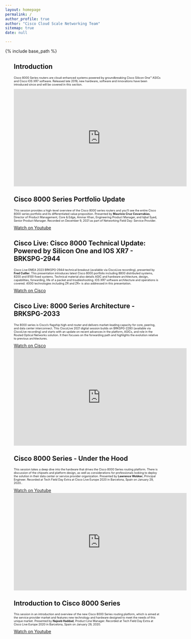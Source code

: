 ```yaml
---
layout: homepage
permalink: /
author_profile: true
author: "Cisco Cloud Scale Networking Team"
sitemap: true
date: null

---
```


{% include base_path %}

<!-- introduction -->
<div class="feature_wrapper">
    <div class="feature__item--center">
        <div class="archive__item" style="margin-left: 2em;">
        <div class="archive__item-body">
            <h2 class="archive_item-body">Introduction</h2>
            <div class="archive__item-excerpt" style="font-size: 0.65em;">
            <p>Cisco 8000 Series routers are cloud-enhanced systems powered by groundbreaking Cisco Silicon One™ ASICs and Cisco IOS XR7 software. Released late 2019, new hardware, software and innovations have been introduced since and will be covered in this section.</p>
            </div>
        </div>
    </div>
</div>

<!-- techfield  -->
<div class="feature_wrapper">
    <div class="feature__item--left">
        <div class="archive__item" style="margin-left: 2em;">
            <div class="archive__item-teaser center" style="display: block; margin-left: auto; margin-right: auto;">
                <iframe width="560" height="315" src="https://www.youtube.com/embed/qsWCNyPU_KQ" frameborder="0"
                allowfullscreen></iframe>
            </div>
        <div class="archive__item-body">
            <h2 class="archive__item-title"><a href="https://www.youtube.com/embed/qsWCNyPU_KQ" target="_blank"></a>
            Cisco 8000 Series Portfolio Update</h2>
            <div class="archive__item-excerpt" style="font-size: 0.65em;">
            <p>This session provides a high-level overview of the Cisco 8000 series routers and you'll see the entire Cisco 8000 series portfolio and its differentiated value proposition. Presented by <b>Mauricio Cruz Covarrubias</b>, Director of Product Management, Core & Edge, Ammar Khan, Engineering Product Manager, and Iqbal Syed, Senior Product Manager. Recorded on December 9, 2021 as part of Networking Field Day: Service Provider.</p>
            </div>
            <a href="https://www.youtube.com/embed/I4cF-VyzwpM" target="_blank"  class="btn btn--large">Watch on Youtube</a>
        </div>
    </div>
</div>

<!-- cisco live -->
<div class="feature_wrapper">
    <div class="feature__item--center">
        <div class="archive__item" style="margin-left: 2em;">
        <div class="archive__item-body">
            <h2 class="archive__item-title"><a href="https://www.ciscolive.com/on-demand/on-demand-library.html?search=cisco%208000#/session/1610554628039001Tso9" target="_blank"></a>
            Cisco Live: Cisco 8000 Technical Update: Powered by Silicon One and IOS XR7 - BRKSPG-2944</h2>
            <div class="archive__item-excerpt" style="font-size: 0.65em;">
            <p> Cisco Live EMEA 2023 BRKSPG-2944 technical breakout (available via CiscoLive recording), presented by <b>Fred Cuiller</b>. This presentation introduces latest Cisco 8000 portfolio including 8800 distributed systems, 8200 and 8100 fixed systems. Technical material also details ASIC and hardware architecture, design, capabilities, forwarding, life of a packet and troubleshooting. IOS XR7 software architecture and operations is covered. 400G technologies including ZR and ZR+ is also addressed in this presentation.</p>
            </div>
            <a href="https://www.ciscolive.com/on-demand/on-demand-library.html?search=BRKSPG-2944#/session/1675722398519001tQ7h" target="_blank"  class="btn btn--large">Watch on Cisco</a>
        </div>
    </div>
</div>
<div class="feature_wrapper">
    <div class="feature__item--center">
        <div class="archive__item" style="margin-left: 2em;">
        <div class="archive__item-body">
            <h2 class="archive__item-title"><a href="https://www.ciscolive.com/on-demand/on-demand-library.html?search=cisco%208000#/session/1610554628039001Tso9" target="_blank"></a>
            Cisco Live: 8000 Series Architecture - BRKSPG-2033</h2>
            <div class="archive__item-excerpt" style="font-size: 0.65em;">
            <p>The 8000 series is Cisco’s flagship high-end router and delivers market-leading capacity for core, peering, and data center interconnect. This CiscoLive 
            2021 digital session builds on BRKSPG-2280 (available via CiscoLive recording) and starts with an update on recent advances in the platform, ASICs, and role in 
            the Routed Optical Networks solution. It then focuses on the forwarding path and highlights the evolution relative to previous architectures.</p>
            </div>
            <a href="https://www.ciscolive.com/on-demand/on-demand-library.html?search=cisco%208000#/session/1610554628039001Tso9" target="_blank"  class="btn btn--large">Watch on Cisco</a>
        </div>
    </div>
</div>

<!-- techfield -->
<div class="feature_wrapper">
    <div class="feature__item--right">
        <div class="archive__item" style="margin-left: 2em;">
            <div class="archive__item-teaser center" style="display: block; margin-left: auto; margin-right: auto;">
                <iframe width="560" height="315" src="https://www.youtube.com/embed/KIGct1QOtdI" frameborder="0"
                allowfullscreen></iframe>
            </div>
        <div class="archive__item-body">
            <h2 class="archive__item-title"><a href="https://www.youtube.com/embed/KIGct1QOtdI" target="_blank"></a>
            Cisco 8000 Series - Under the Hood</h2>
            <div class="archive__item-excerpt" style="font-size: 0.65em;">
            <p>This session takes a deep dive into the hardware that drives the Cisco 8000 Series routing platform. There is discussion of the chipsets and     
                platform design, as well as considerations for professionals looking to deploy the solution in their data center or service provider organization. 
                Presented by <b>Lawrence Wobker</b>, Principal Engineer. Recorded at Tech Field Day Extra at Cisco Live Europe 2020 in Barcelona, Spain on January 29, 2020..</p>
            </div>
            <a href="https://www.youtube.com/embed/KIGct1QOtdI" target="_blank"  class="btn btn--large">Watch on Youtube</a>
        </div>
    </div>
</div>

<!-- techfield -->
<div class="feature_wrapper">
    <div class="feature__item--left">
        <div class="archive__item" style="margin-left: 2em;">
            <div class="archive__item-teaser center" style="display: block; margin-left: auto; margin-right: auto;">
                <iframe width="560" height="315" src="https://www.youtube.com/embed/I4cF-VyzwpM" frameborder="0"
                allowfullscreen></iframe>
            </div>
        <div class="archive__item-body">
            <h2 class="archive__item-title"><a href="https://www.youtube.com/watch/embed/I4cF-VyzwpM" target="_blank"></a>
            Introduction to Cisco 8000 Series</h2>
            <div class="archive__item-excerpt" style="font-size: 0.65em;">
            <p>This session in an introduction and overview of the new Cisco 8000 Series routing platform, which is aimed at the service provider market and   
                features new technology and hardware designed to meet the needs of this unique market. Presented by <b>Najeeb Haddad</b>, Product Line Manager. 
                Recorded at Tech Field Day Extra at Cisco Live Europe 2020 in Barcelona, Spain on January 29, 2020.</p>
            </div>
            <a href="https://www.youtube.com/embed/I4cF-VyzwpM" target="_blank"  class="btn btn--large">Watch on Youtube</a>
        </div>
    </div>
</div>
